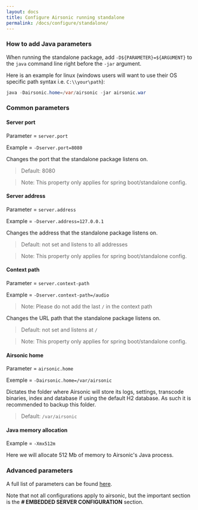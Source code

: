 ```yaml
---
layout: docs
title: Configure Airsonic running standalone
permalink: /docs/configure/standalone/
---
```

### How to add Java parameters

When running the standalone package, add `-D${PARAMETER}=${ARGUMENT}` to the `java` command line right before the
`-jar` argument.

Here is an example for linux (windows users will want to use their OS specific path syntax i.e. `C:\\your\path`):

```java
java -Dairsonic.home=/var/airsonic -jar airsonic.war
```

### Common parameters

#### Server port

Parameter = `server.port`

Example = `-Dserver.port=8080`

Changes the port that the standalone package listens on.

> Default: 8080

> Note: This property only applies for spring boot/standalone config.

#### Server address

Parameter = `server.address`

Example = `-Dserver.address=127.0.0.1`

Changes the address that the standalone package listens on.

> Default: not set and listens to all addresses

> Note: This property only applies for spring boot/standalone config.

#### Context path

Parameter = `server.context-path`

Example = `-Dserver.context-path=/audio`

> Note: Please do not add the last `/` in the context path

Changes the URL path that the standalone package listens on.

> Default: not set and listens at `/`

> Note: This property only applies for spring boot/standalone config.

#### Airsonic home

Parameter = `airsonic.home`

Exemple = `-Dairsonic.home=/var/airsonic`

Dictates the folder where Airsonic will store its logs, settings, transcode binaries, index and database if using the default H2 database. As such it is recommended to backup this folder.

> Default: `/var/airsonic`

#### Java memory allocation

Example = `-Xmx512m`

Here we will allocate 512 Mb of memory to Airsonic's Java process.

### Advanced parameters

A full list of parameters can be found [here](https://docs.spring.io/spring-boot/docs/1.4.5.RELEASE/reference/htmlsingle/#common-application-properties).

Note that not all configurations apply to airsonic, but the important section is the **# EMBEDDED SERVER CONFIGURATION** section.

